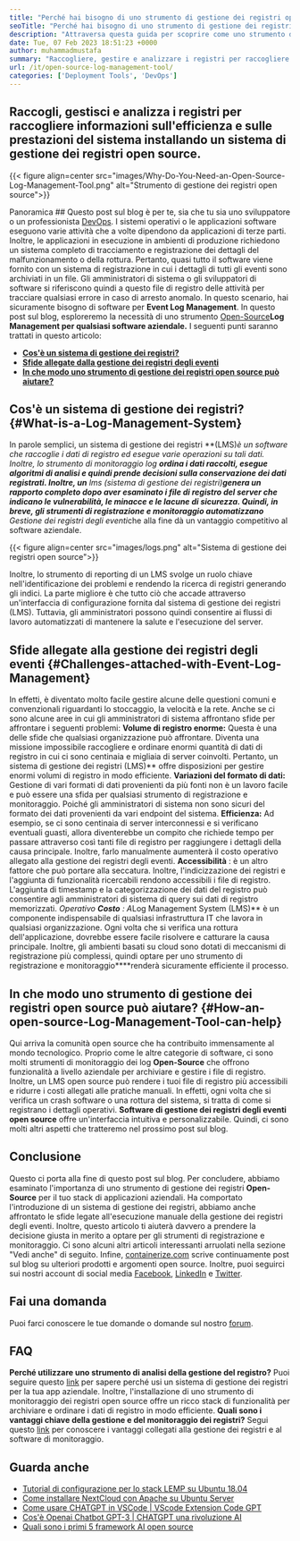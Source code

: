 ```yaml
---
title: "Perché hai bisogno di uno strumento di gestione dei registri open source" 
seoTitle: "Perché hai bisogno di uno strumento di gestione dei registri open source" 
description: "Attraversa questa guida per scoprire come uno strumento di gestione dei registri open source può beneficiare nella raccolta e nella gestione dei registri del tuo software aziendale." 
date: Tue, 07 Feb 2023 18:51:23 +0000
author: muhammadmustafa
summary: "Raccogliere, gestire e analizzare i registri per raccogliere informazioni sull'efficienza e sulle prestazioni del sistema installando un sistema di gestione dei registri open source." 
url: /it/open-source-log-management-tool/
categories: ['Deployment Tools', 'DevOps']
---
```


## Raccogli, gestisci e analizza i registri per raccogliere informazioni sull'efficienza e sulle prestazioni del sistema installando un sistema di gestione dei registri open source.

{{< figure align=center src="images/Why-Do-You-Need-an-Open-Source-Log-Management-Tool.png" alt="Strumento di gestione dei registri open source">}}


Panoramica ##
Questo post sul blog è per te, sia che tu sia uno sviluppatore o un professionista [DevOps][1]. I sistemi operativi o le applicazioni software eseguono varie attività che a volte dipendono da applicazioni di terze parti. Inoltre, le applicazioni in esecuzione in ambienti di produzione richiedono un sistema completo di tracciamento e registrazione dei dettagli del malfunzionamento o della rottura. Pertanto, quasi tutto il software viene fornito con un sistema di registrazione in cui i dettagli di tutti gli eventi sono archiviati in un file. Gli amministratori di sistema o gli sviluppatori di software si riferiscono quindi a questo file di registro delle attività per tracciare qualsiasi errore in caso di arresto anomalo. In questo scenario, hai sicuramente bisogno di software per **Event Log Management**. In questo post sul blog, esploreremo la necessità di uno strumento [Open-Source][2]**Log Management per qualsiasi software aziendale.** 
I seguenti punti saranno trattati in questo articolo:
* [ **Cos'è un sistema di gestione dei registri?** ][3]
* [ **Sfide allegate dalla gestione dei registri degli eventi** ][4]
* **[In che modo uno strumento di gestione dei registri open source può aiutare?][5]** 

## Cos'è un sistema di gestione dei registri? {#What-is-a-Log-Management-System}

In parole semplici, un sistema di gestione dei registri **(LMS)**è un software che raccoglie i dati di registro ed esegue varie operazioni su tali dati. Inoltre, lo strumento di monitoraggio log* ***ordina i dati raccolti, esegue algoritmi di analisi e quindi prende decisioni sulla conservazione dei dati registrati. Inoltre, un** lms (sistema di gestione dei registri)**genera un rapporto completo dopo aver esaminato i file di registro del server che indicano le vulnerabilità, le minacce e le lacune di sicurezza. Quindi, in breve, gli strumenti di registrazione e monitoraggio automatizzano** Gestione dei registri degli eventi**che alla fine dà un vantaggio competitivo al software aziendale.

{{< figure align=center src="images/logs.png" alt="Sistema di gestione dei registri open source">}}

Inoltre, lo strumento di reporting di un LMS svolge un ruolo chiave nell'identificazione dei problemi e rendendo la ricerca di registri generando gli indici. La parte migliore è che tutto ciò che accade attraverso un'interfaccia di configurazione fornita dal sistema di gestione dei registri (LMS). Tuttavia, gli amministratori possono quindi consentire ai flussi di lavoro automatizzati di mantenere la salute e l'esecuzione del server.

## Sfide allegate alla gestione dei registri degli eventi {#Challenges-attached-with-Event-Log-Management}

In effetti, è diventato molto facile gestire alcune delle questioni comuni e convenzionali riguardanti lo stoccaggio, la velocità e la rete. Anche se ci sono alcune aree in cui gli amministratori di sistema affrontano sfide per affrontare i seguenti problemi:
**Volume di registro enorme:** Questa è una delle sfide che qualsiasi organizzazione può affrontare. Diventa una missione impossibile raccogliere e ordinare enormi quantità di dati di registro in cui ci sono centinaia e migliaia di server coinvolti. Pertanto, un sistema di gestione dei registri (LMS)** offre disposizioni per gestire enormi volumi di registro in modo efficiente.
**Variazioni del formato di dati:**  Gestione di vari formati di dati provenienti da più fonti non è un lavoro facile e può essere una sfida per qualsiasi strumento di registrazione e monitoraggio. Poiché gli amministratori di sistema non sono sicuri del formato dei dati provenienti da vari endpoint del sistema.
**Efficienza:**  Ad esempio, se ci sono centinaia di server interconnessi e si verificano eventuali guasti, allora diventerebbe un compito che richiede tempo per passare attraverso così tanti file di registro per raggiungere i dettagli della causa principale. Inoltre, farlo manualmente aumenterà il costo operativo allegato alla gestione dei registri degli eventi.
**Accessibilità** : è un altro fattore che può portare alla seccatura. Inoltre, l'indicizzazione dei registri e l'aggiunta di funzionalità ricercabili rendono accessibili i file di registro. L'aggiunta di timestamp e la categorizzazione dei dati del registro può consentire agli amministratori di sistema di query sui dati di registro memorizzati.
**Operativo* ***Costo** : A**Log Management System (LMS)** è un componente indispensabile di qualsiasi infrastruttura IT che lavora in qualsiasi organizzazione. Ogni volta che si verifica una rottura dell'applicazione, dovrebbe essere facile risolvere e catturare la causa principale. Inoltre, gli ambienti basati su cloud sono dotati di meccanismi di registrazione più complessi, quindi optare per uno strumento di registrazione e monitoraggio****renderà sicuramente efficiente il processo.

## In che modo uno strumento di gestione dei registri open source può aiutare? {#How-an-open-source-Log-Management-Tool-can-help}

Qui arriva la comunità open source che ha contribuito immensamente al mondo tecnologico. Proprio come le altre categorie di software, ci sono molti strumenti di monitoraggio dei log **Open-Source** che offrono funzionalità a livello aziendale per archiviare e gestire i file di registro. Inoltre, un LMS open source può rendere i tuoi file di registro più accessibili e ridurre i costi allegati alle pratiche manuali.
In effetti, ogni volta che si verifica un crash software o una rottura del sistema, si tratta di come si registrano i dettagli operativi. **Software di gestione dei registri degli eventi open source** offre un'interfaccia intuitiva e personalizzabile. Quindi, ci sono molti altri aspetti che tratteremo nel prossimo post sul blog.

## Conclusione
Questo ci porta alla fine di questo post sul blog. Per concludere, abbiamo esaminato l'importanza di uno strumento di gestione dei registri **Open-Source** per il tuo stack di applicazioni aziendali. Ha comportato l'introduzione di un sistema di gestione dei registri, abbiamo anche affrontato le sfide legate all'esecuzione manuale della gestione dei registri degli eventi. Inoltre, questo articolo ti aiuterà davvero a prendere la decisione giusta in merito a optare per gli strumenti di registrazione e monitoraggio. Ci sono alcuni altri articoli interessanti arruolati nella sezione "Vedi anche" di seguito.
Infine, [containerize.com][6] scrive continuamente post sul blog su ulteriori prodotti e argomenti open source. Inoltre, puoi seguirci sui nostri account di social media [Facebook][7], [LinkedIn][8] e [Twitter][9].

## Fai una domanda
Puoi farci conoscere le tue domande o domande sul nostro [forum][10].

## FAQ
**Perché utilizzare uno strumento di analisi della gestione del registro?** 
Puoi seguire questo [link][3] per sapere perché usi un sistema di gestione dei registri per la tua app aziendale. Inoltre, l'installazione di uno strumento di monitoraggio dei registri open source offre un ricco stack di funzionalità per archiviare e ordinare i dati di registro in modo efficiente.
**Quali sono i vantaggi chiave della gestione e del monitoraggio dei registri?** 
Segui questo [link][5] per conoscere i vantaggi collegati alla gestione dei registri e al software di monitoraggio.

## Guarda anche
  * [Tutorial di configurazione per lo stack LEMP su Ubuntu 18.04][11]
  * [Come installare NextCloud con Apache su Ubuntu Server][12]
  * [Come usare CHATGPT in VSCode | VScode Extension Code GPT][13]
  * [Cos'è Openai Chatbot GPT-3 | CHATGPT una rivoluzione AI][14]
  * [Quali sono i primi 5 framework AI open source][15]



[1]: https://products.containerize.com/devops/
[2]: https://products.containerize.com/
[3]: #What-is-a-Log-Management-System
[4]: #Challenges-attached-with-Event-Log-Management
[5]: #How-an-open-source-Log-Management-Tool-can-help
[6]: https://www.containerize.com/
[7]: https://web.facebook.com/containerize
[8]: https://www.linkedin.com/company/containerize/
[9]: https://twitter.com/containerize_co
[10]: https://forum.containerize.com/
[11]: https://blog.containerize.com/web-server-solution-stack/setup-tutorial-for-lemp-stack-on-ubuntu-18-04/
[12]: https://blog.containerize.com/backup-and-sync-software/how-to-install-nextcloud-with-apache-on-ubuntu-server/
[13]: https://blog.containerize.com/artificial-intelligence/how-to-use-chatgpt-in-vscode-the-vscode-extension-codegpt/
[14]: https://blog.containerize.com/artificial-intelligence/what-is-openai-chatbot-gpt-3-chatgpt-an-ai-revolution/
[15]: https://blog.containerize.com/artificial-intelligence/top-5-open-source-ai-frameworks/
